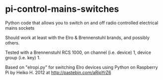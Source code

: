 # pi-control-mains-switches
Python code that allows you to switch on and off radio controlled electrical mains sockets

Should work at least with the Elro & Brennenstuhl brands, and possibly others.

Tested with a Brennenstuhl RCS 1000, on channel (i.e. device) 1, device group (i.e. key) 1.


Based on
"elropi.py" for switching Elro devices using Python on Raspberry Pi
by Heiko H. 2012 at http://pastebin.com/aRipYrZ6

